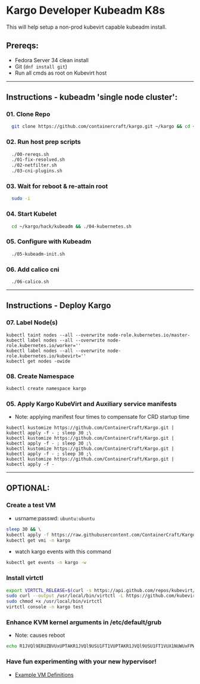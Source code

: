 # Kargo Developer Kubeadm K8s
This will help setup a non-prod kubevirt capable kubeadm install.

## Prereqs:
  - Fedora Server 34 clean install
  - Git (`dnf install git`)
  - Run all cmds as root on Kubevirt host

------------------------------------------------------------------------
## Instructions - kubeadm 'single node cluster':
### 01. Clone Repo
```sh
  git clone https://github.com/containercraft/kargo.git ~/kargo && cd ~/kargo/hack/kubeadm
```
### 02. Run host prep scripts
```sh
  ./00-rereqs.sh
  ./01-fix-resolved.sh
  ./02-netfilter.sh
  ./03-cni-plugins.sh
```
### 03. Wait for reboot & re-attain root
```sh
  sudo -i
```
### 04. Start Kubelet
```sh
  cd ~/kargo/hack/kubeadm && ./04-kubernetes.sh
```
### 05. Configure with Kubeadm
```sh
  ./05-kubeadm-init.sh
```
### 06. Add calico cni
```
  ./06-calico.sh
```
------------------------------------------------------------------------
## Instructions - Deploy Kargo
### 07. Label Node(s)
```
kubectl taint nodes --all --overwrite node-role.kubernetes.io/master-
kubectl label nodes --all --overwrite node-role.kubernetes.io/worker=''
kubectl label nodes --all --overwrite node-role.kubernetes.io/kubevirt=''
kubectl get nodes -owide
```
### 08. Create Namespace
```sh
kubectl create namespace kargo
```
### 05. Apply Kargo KubeVirt and Auxiliary service manifests
  - Note: applying manifest four times to compensate for CRD startup time
```
kubectl kustomize https://github.com/ContainerCraft/Kargo.git | kubectl apply -f - ; sleep 30 ;\
kubectl kustomize https://github.com/ContainerCraft/Kargo.git | kubectl apply -f - ; sleep 30 ;\
kubectl kustomize https://github.com/ContainerCraft/Kargo.git | kubectl apply -f - ; sleep 30 ;\
kubectl kustomize https://github.com/ContainerCraft/Kargo.git | kubectl apply -f - 
```
---------------------------------------------------------------------------
## OPTIONAL:
### Create a test VM
  - usrname:passwd: `ubuntu:ubuntu`
```sh
sleep 30 && \
kubectl apply -f https://raw.githubusercontent.com/ContainerCraft/Kargo/master/test/test.yaml && sleep 60 && \
kubectl get vmi -n kargo
```
  - watch kargo events with this command
```sh
kubectl get events -n kargo -w
```
### Install virtctl
```sh
export VIRTCTL_RELEASE=$(curl -s https://api.github.com/repos/kubevirt/kubevirt/releases/latest | awk -F '["v,]' '/tag_name/{print $5}')
sudo curl --output /usr/local/bin/virtctl -L https://github.com/kubevirt/kubevirt/releases/download/v${VIRTCTL_RELEASE}/virtctl-v${VIRTCTL_RELEASE}-linux-amd64
sudo chmod +x /usr/local/bin/virtctl
virtctl console -n kargo test
```
### Enhance KVM kernel arguments in /etc/default/grub
  - Note: causes reboot
```sh
echo R1JVQl9ERUZBVUxUPTAKR1JVQl9USU1FT1VUPTAKR1JVQl9USU1FT1VUX1NUWUxFPWhpZGRlbgpHUlVCX0RJU1RSSUJVVE9SPWBsc2JfcmVsZWFzZSAtaSAtcyAyPiAvZGV2L251bGwgfHwgZWNobyBEZWJpYW5gCkdSVUJfQ01ETElORV9MSU5VWD0nY2dyb3VwX21lbW9yeT0xIGNncm91cF9lbmFibGU9Y3B1c2V0IGNncm91cF9lbmFibGU9bWVtb3J5IHN5c3RlbWQudW5pZmllZF9jZ3JvdXBfaGllcmFyY2h5PTAgaW50ZWxfaW9tbXU9b24gaW9tbXU9cHQgcmQuZHJpdmVyLnByZT12ZmlvLXBjaSBwY2k9cmVhbGxvYycK | base64 -d | sudo tee /etc/default/grub && sudo update-grub && sudo reboot
```

### Have fun experimenting with your new hypervisor!
  - [Example VM Definitions]

[Example VM Definitions]:https://github.com/ContainerCraft/qubo/tree/main/wip
